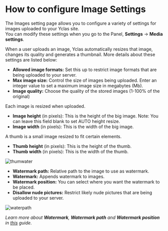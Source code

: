# How to configure Image Settings

The Images setting page allows you to configure a variety of settings for images uploaded to your Yclas site.  
You can modify these settings when you go to the Panel,  **Settings**  ->  **Media settings**.

When a user uploads an image, Yclas automatically resizes that image, changes its quality and generates a thumbnail. More details about these settings are listed below:

-   **Allowed image formats:**  Set this up to restrict image formats that are being uploaded to your server.
-   **Max image size:**  Control the size of images being uploaded. Enter an integer value to set a maximum image size in megabytes (Mb).
-   **Image quality:**  Choose the quality of the stored images (1-100% of the original)

Each image is resized when uploaded.

-   **Image height**  (in pixels): This is the height of the big image. Note: You can leave this field blank to set AUTO height resize.
-   **Image width**  (in pixels): This is the width of the big image.

A thumb is a small image resized to fit certain elements.

-   **Thumb height**  (in pixels): This is the height of the thumb.
-   **Thumb width**  (in pixels): This is the width of the thumb.

![thumwater](https://raw.githubusercontent.com/yclas/guides/master/images/thumbwater.png)


-   **Watermark path:**  Relative path to the image to use as watermark.
-   **Watermark:**  Appends watermark to images.
-   **Watermark position:**  You can select where you want the watermark to be placed.
-   **Disallow nude pictures:**  Restrict likely nude pictures that are being uploaded to your server.
    
 ![waterpath](https://raw.githubusercontent.com/yclas/guides/master/images/watermakrpath.png)   
    
*Learn more about  **Watermark**,  **Watermark path**  and  **Watermark position**  in  _[this](Media-settings-add-watermark.md)_  guide.*

